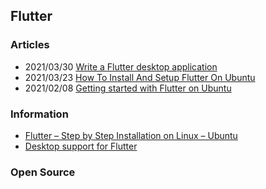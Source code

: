 ## Flutter


### Articles
- 2021/03/30 [Write a Flutter desktop application](https://codelabs.developers.google.com/codelabs/flutter-github-graphql-client#0)
- 2021/03/23 [How To Install And Setup Flutter On Ubuntu](https://www.techomoro.com/how-to-install-and-setup-flutter-on-ubuntu-18-04-1-lts-bionic-beaver/)
- 2021/02/08 [Getting started with Flutter on Ubuntu](https://ubuntu.com/blog/getting-started-with-flutter-on-ubuntu)


### Information
- [Flutter – Step by Step Installation on Linux – Ubuntu](https://www.tutorialkart.com/flutter/flutter-install-on-linux-ubuntu/)
- [Desktop support for Flutter](https://flutter.dev/desktop)


### Open Source

